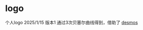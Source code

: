 # logo
个人logo
2025/1/15 版本1
通过3次贝塞尔曲线得到，借助了
[desmos](https://www.desmos.com/calculator/cahqdxeshd?lang=zh-CN)
